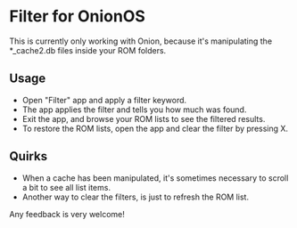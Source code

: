 # Filter for OnionOS

This is currently only working with Onion, because it's manipulating the *_cache2.db files inside your ROM folders.

## Usage
- Open "Filter" app and apply a filter keyword.
- The app applies the filter and tells you how much was found.
- Exit the app, and browse your ROM lists to see the filtered results.
- To restore the ROM lists, open the app and clear the filter by pressing X.

## Quirks
- When a cache has been manipulated, it's sometimes necessary to scroll a bit to see all list items.
- Another way to clear the filters, is just to refresh the ROM list.

Any feedback is very welcome!
